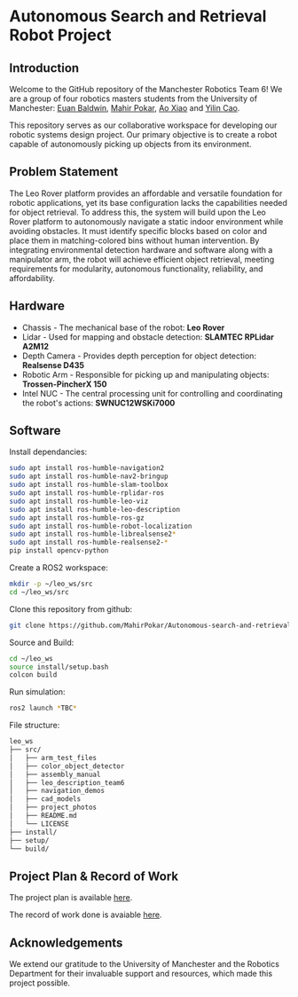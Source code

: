 # Autonomous Search and Retrieval Robot Project 

## Introduction

Welcome to the GitHub repository of the Manchester Robotics Team 6! We are a group of four robotics masters students from the University of Manchester: [Euan Baldwin](https://euanbaldwin.github.io), [Mahir Pokar](https://mahirpokar.github.io), [Ao Xiao](https://kkoalayep.github.io) and [Yilin Cao](https://halfmountain4.github.io/). 

This repository serves as our collaborative workspace for developing our robotic systems design project. Our primary objective is to create a robot capable of autonomously picking up objects from its environment.

## Problem Statement

The Leo Rover platform provides an affordable and versatile foundation for robotic applications, yet its base configuration lacks the capabilities needed for object retrieval. To address this, the system will build upon the Leo Rover platform to autonomously navigate a static indoor environment while avoiding obstacles. It must identify specific blocks based on color and place them in matching-colored bins without human intervention. By integrating environmental detection hardware and software along with a manipulator arm, the robot will achieve efficient object retrieval, meeting requirements for modularity, autonomous functionality, reliability, and affordability.

## Hardware

- Chassis - The mechanical base of the robot: **Leo Rover**
- Lidar - Used for mapping and obstacle detection: **SLAMTEC RPLidar A2M12**
- Depth Camera - Provides depth perception for object detection: **Realsense D435**
- Robotic Arm - Responsible for picking up and manipulating objects: **Trossen-PincherX 150**
- Intel NUC - The central processing unit for controlling and coordinating the robot's actions: **SWNUC12WSKi7000**

## Software

Install dependancies:

```bash
sudo apt install ros-humble-navigation2
sudo apt install ros-humble-nav2-bringup
sudo apt install ros-humble-slam-toolbox
sudo apt install ros-humble-rplidar-ros
sudo apt install ros-humble-leo-viz
sudo apt install ros-humble-leo-description
sudo apt install ros-humble-ros-gz
sudo apt install ros-humble-robot-localization
sudo apt install ros-humble-librealsense2*
sudo apt install ros-humble-realsense2-*
pip install opencv-python
```

Create a ROS2 workspace:

```bash
mkdir -p ~/leo_ws/src
cd ~/leo_ws/src
```

Clone this repository from github:

```bash
git clone https://github.com/MahirPokar/Autonomous-search-and-retrieval-robot-project.git
```

Source and Build:

```bash
cd ~/leo_ws
source install/setup.bash
colcon build
```

Run simulation:

```bash
ros2 launch *TBC*
```

File structure:

```bash
leo_ws
├── src/                       
│   ├── arm_test_files
│   ├── color_object_detector        
│   ├── assembly_manual        
│   ├── leo_description_team6  
│   ├── navigation_demos
│   ├── cad_models
│   ├── project_photos
│   ├── README.md
│   └── LICENSE             
├── install/                           
├── setup/                    
└── build/                                         
```

## Project Plan & Record of Work

The project plan is available [here](https://sand-weaver-acc.notion.site/Autonomous-Search-and-Retrieval-Robot-Project-11b9b09c1f93800394e0c8895a4e36ce).

The record of work done is avaiable [here](https://docs.google.com/document/d/1Un6J5uqXqME96WFxup4Rg6mEL7XoMLhmGVJzuQLUMJg/edit?usp=sharing).

## Acknowledgements

We extend our gratitude to the University of Manchester and the Robotics Department for their invaluable support and resources, which made this project possible.
